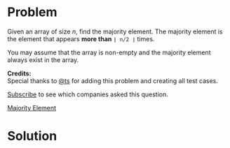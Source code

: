 
# Problem

Given an array of size _n_, find the majority element. The majority element is
the element that appears **more than** `⌊ n/2 ⌋` times.

You may assume that the array is non-empty and the majority element always
exist in the array.

**Credits:**  
Special thanks to [@ts](https://oj.leetcode.com/discuss/user/ts) for adding
this problem and creating all test cases.

[Subscribe](/subscribe/) to see which companies asked this question.



[Majority Element](https://leetcode.com/problems/majority-element)

# Solution



